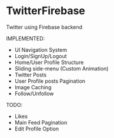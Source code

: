 # TwitterFirebase
Twitter using Firebase backend

IMPLEMENTED:
- UI Navigation System
- Login/SignUp/Logout
- Home/User Profile Structure
- Sliding side-menu (Custom Animation)
- Twitter Posts
- User Profile posts Pagination
- Image Caching
- Follow/Unfollow


TODO:

- Likes
- Main Feed Pagination
- Edit Profile Option
